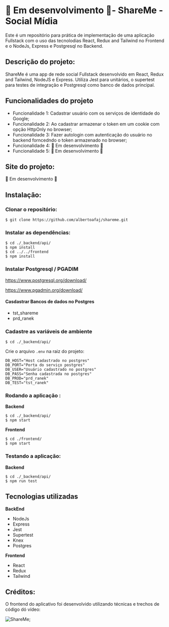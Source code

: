 # :construction: Em desenvolvimento :construction:- ShareMe - Social Mídia

Este é um repositório para prática de implementação de uma aplicação Fullstack com o uso das tecnolodias React, Redux and Tailwind no Frontend e o NodeJs, Express e Postgresql no Backend.  

## Descrição do projeto: 

ShareMe é uma app de rede social Fullstack desenvolvido em React, Redux and Tailwind, NodeJS e Express. Utiliza Jest para unitários, o supertest para testes de integração e Postgresql como banco de dados principal. 

## Funcionalidades do projeto

* Funcionalidade 1: Cadastrar usuário com os serviços de identidade do Google;
* Funcionalidade 2: Ao cadastrar armazenar o token em um cookie com opção HttpOnly no browser;
* Funcionalidade 3: Fazer autologin com autenticação do usuário no backend forncedndo o token armazenado no browser; 
* Funcionalidade 4: :construction: Em desenvolvimento :construction:
* Funcionalidade 5:  :construction: Em desenvolvimento :construction:

## Site do projeto:

:construction: Em desenvolvimento :construction:

## Instalação:

### Clonar o repositório:
```
$ git clone https://github.com/albertoafaj/shareme.git
```
### Instalar as dependências:
```
$ cd ./_backend/api/
$ npm install
$ cd ../../frontend
$ npm install

```
### Instalar Postgresql / PGADIM

https://www.postgresql.org/download/

https://www.pgadmin.org/download/

#### Casdastrar Bancos de dados no Postgres

* tst_shareme
* prd_ranek
   
### Cadastre as variáveis de ambiente

```
$ cd ./_backend/api/
```

Crie o arquivo ```.env``` na raiz do projeto:
```
DB_HOST="Host cadastrado no postgres"
DB_PORT="Porta do serviço postgres"
DB_USER="Usuário cadastrado no postgres"
DB_PASS="Senha cadastrada no postgres"
DB_PROD="prd_ranek"
DB_TEST="tst_ranek"
```

### Rodando a aplicação :

**Backend**
```
$ cd ./_backend/api/
$ npm start
```
**Frontend**
```
$ cd ./frontend/
$ npm start
```


### Testando a aplicação:
**Backend**
```
$ cd ./_backend/api/
$ npm run test
```

## Tecnologias utilizadas

**BackEnd**
* NodeJs
* Express
* Jest
* Supertest
* Knex
* Postgres

**Frontend**
* React
* Redux
* Tailwind

## Créditos: 

O frontend do aplicativo foi desenvolvido utilizando técnicas e trechos de código dó vídeo: 

![ShareMe](https://i.ibb.co/8cLfj3X/image.png);
